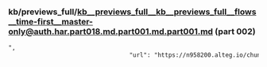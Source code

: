 ### kb/previews_full/kb__previews_full__kb__previews_full__flows__time-first__master-only@auth.har.part018.md.part001.md.part001.md (part 002)

```md
",
                                  "url": "https://n958200.alteg.io/chunk-KO722YSM.js",
                              
```

```
